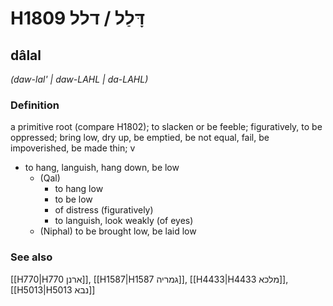 # H1809 דָּלַל / דלל

## dâlal

_(daw-lal' | daw-LAHL | da-LAHL)_

### Definition

a primitive root (compare H1802); to slacken or be feeble; figuratively, to be oppressed; bring low, dry up, be emptied, be not equal, fail, be impoverished, be made thin; v

- to hang, languish, hang down, be low
  - (Qal)
    - to hang low
    - to be low
    - of distress (figuratively)
    - to languish, look weakly (of eyes)
  - (Niphal) to be brought low, be laid low

### See also

[[H770|H770 ארנן]], [[H1587|H1587 גמריה]], [[H4433|H4433 מלכא]], [[H5013|H5013 נבא]]
